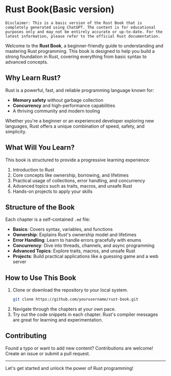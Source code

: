 # Rust Book(Basic version)

`Disclaimer: This is a basic version of the Rust Book that is completely generated using ChatGPT. The content is for educational purposes only and may not be entirely accurate or up-to-date. For the latest information, please refer to the official Rust documentation.`

Welcome to the **Rust Book**, a beginner-friendly guide to understanding and mastering Rust programming. This book is designed to help you build a strong foundation in Rust, covering everything from basic syntax to advanced concepts.

## Why Learn Rust?

Rust is a powerful, fast, and reliable programming language known for:

- **Memory safety** without garbage collection
- **Concurrency** and high-performance capabilities
- A thriving community and modern tooling

Whether you're a beginner or an experienced developer exploring new languages, Rust offers a unique combination of speed, safety, and simplicity.

## What Will You Learn?

This book is structured to provide a progressive learning experience:

1. Introduction to Rust
2. Core concepts like ownership, borrowing, and lifetimes
3. Practical usage of collections, error handling, and concurrency
4. Advanced topics such as traits, macros, and unsafe Rust
5. Hands-on projects to apply your skills

## Structure of the Book

Each chapter is a self-contained `.md` file:

- **Basics**: Covers syntax, variables, and functions
- **Ownership**: Explains Rust's ownership model and lifetimes
- **Error Handling**: Learn to handle errors gracefully with enums
- **Concurrency**: Dive into threads, channels, and async programming
- **Advanced Topics**: Explore traits, macros, and unsafe Rust
- **Projects**: Build practical applications like a guessing game and a web server

## How to Use This Book

1. Clone or download the repository to your local system.
   ```bash
   git clone https://github.com/yourusername/rust-book.git
   ```
2. Navigate through the chapters at your own pace.
3. Try out the code snippets in each chapter. Rust's compiler messages are great for learning and experimentation.

## Contributing

Found a typo or want to add new content? Contributions are welcome! Create an issue or submit a pull request.

---

Let's get started and unlock the power of Rust programming!
